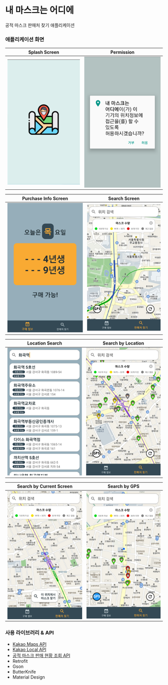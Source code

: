 # 내 마스크는 어디에
공적 마스크 판매처 찾기 애플리케이션

### 애플리케이션 화면
| Splash Screen | Permission |
| :---: | :---: |
| ![Splash Screen](/MarkDownImages/0.png) | ![Permission](/MarkDownImages/1.png) |

| Purchase Info Screen | Search Screen  |
| :---: | :---: |
| ![Splash Screen](/MarkDownImages/2.png) | ![Permission](/MarkDownImages/3.png) |

| Location Search  | Search by Location |
| :---: | :---: |
| ![Splash Screen](/MarkDownImages/4.png) | ![Permission](/MarkDownImages/5.png) |

| Search by Current Screen | Search by GPS |
| :---: | :---: |
| ![Splash Screen](/MarkDownImages/6.png) | ![Splash Screen](/MarkDownImages/7.png) |

### 사용 라이브러리 & API
- [Kakao Maps API](http://apis.map.kakao.com/android/)
- [Kakao Local API](https://developers.kakao.com/docs/restapi/local)
- [공적 마스크 판매 현황 조회 API](https://app.swaggerhub.com/apis-docs/Promptech/public-mask-info/20200307-oas3#/v1/get_storesByAddr_json)
- Retrofit
- Gson
- ButterKnife
- Material Design

